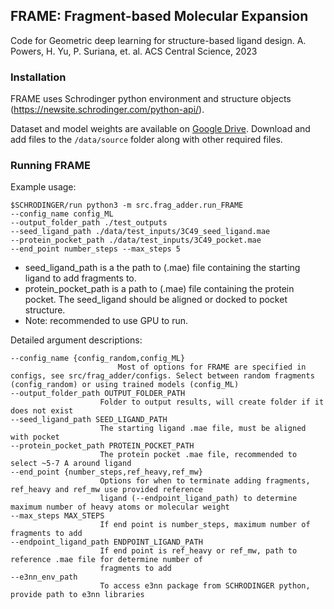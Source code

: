 

## FRAME: Fragment-based Molecular Expansion

Code for Geometric deep learning for structure-based ligand design.
A. Powers, H. Yu, P. Suriana, et. al. ACS Central Science, 2023

### Installation

FRAME uses Schrodinger python environment and structure objects (https://newsite.schrodinger.com/python-api/).

Dataset and model weights are available on [Google Drive](https://drive.google.com/drive/folders/1bBjwx8oAETmaEhUQoGoh2ZD7nY1Ld2KJ?usp=sharing).
Download and add files to the `/data/source` folder along with other required files. 

### Running FRAME


Example usage: 
```
$SCHRODINGER/run python3 -m src.frag_adder.run_FRAME
--config_name config_ML 
--output_folder_path ./test_outputs 
--seed_ligand_path ./data/test_inputs/3C49_seed_ligand.mae 
--protein_pocket_path ./data/test_inputs/3C49_pocket.mae 
--end_point number_steps --max_steps 5
```
- seed_ligand_path is a the path to (.mae) file containing the starting ligand to add fragments to.
- protein_pocket_path is a path to (.mae) file containing the protein pocket. The seed_ligand should be aligned or docked to pocket structure.
- Note: recommended to use GPU to run.

Detailed argument descriptions: 
```
--config_name {config_random,config_ML}
                        Most of options for FRAME are specified in configs, see src/frag_adder/configs. Select between random fragments (config_random) or using trained models (config_ML)
--output_folder_path OUTPUT_FOLDER_PATH
                    Folder to output results, will create folder if it does not exist
--seed_ligand_path SEED_LIGAND_PATH
                    The starting ligand .mae file, must be aligned with pocket
--protein_pocket_path PROTEIN_POCKET_PATH
                    The protein pocket .mae file, recommended to select ~5-7 A around ligand
--end_point {number_steps,ref_heavy,ref_mw}
                    Options for when to terminate adding fragments, ref_heavy and ref_mw use provided reference
                    ligand (--endpoint_ligand_path) to determine maximum number of heavy atoms or molecular weight
--max_steps MAX_STEPS
                    If end point is number_steps, maximum number of fragments to add
--endpoint_ligand_path ENDPOINT_LIGAND_PATH
                    If end point is ref_heavy or ref_mw, path to reference .mae file for determine number of
                    fragments to add
--e3nn_env_path 
                    To access e3nn package from SCHRODINGER python, provide path to e3nn libraries
```
